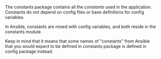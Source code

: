 The constants package contains all the _constants_ used in the application. Constants do not depend on config files or base definitions for config variables.

In Ansible, constants are mixed with config variables, and both reside in the constants module.

Keep in mind that it means that some names of "constants" from Ansible that you would expect to be defined in constants package is defined in config package instead.

